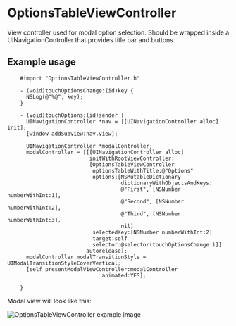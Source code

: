 OptionsTableViewController
==========================

View controller used for modal option selection. Should be wrapped inside a
UINavigationController that provides title bar and buttons.

Example usage
-------------
        #import "OptionsTableViewController.h"

        - (void)touchOptionsChange:(id)key {
          NSLog(@"%@", key);
        }

        - (void)touchOptions:(id)sender {
          UINavigationController *nav = [[UINavigationController alloc] init];
          [window addSubview:nav.view];
          
          UINavigationController *modalController;
          modalController = [[[UINavigationController alloc]
                              initWithRootViewController:
                              [OptionsTableViewController
                               optionsTableWithTitle:@"Options"
                               options:[NSMutableDictionary
                                        dictionaryWithObjectsAndKeys:
                                        @"First", [NSNumber numberWithInt:1],
                                        @"Second", [NSNumber numberWithInt:2],
                                        @"Third", [NSNumber numberWithInt:3],
                                        nil]
                               selectedKey:[NSNumber numberWithInt:2]
                               target:self
                               selector:@selector(touchOptionsChange:)]]
                             autorelease];
          modalController.modalTransitionStyle = UIModalTransitionStyleCoverVertical;
          [self presentModalViewController:modalController
                                  animated:YES];
          
        }

Modal view will look like this:

![OptionsTableViewController example image](/wader/ios-misc/raw/master/OptionsTableViewController/OptionsTableViewControllerExample.png)
